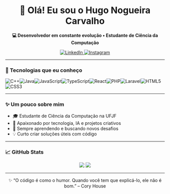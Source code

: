 <h1 align="center">👋 Olá! Eu sou o Hugo Nogueira Carvalho</h1>

<p align="center">
  <strong>💻 Desenvolvedor em constante evolução • Estudante de Ciência da Computação</strong>
</p>

<p align="center">
  <a href="https://www.linkedin.com/in/hugo-nogueira-carvalho-b50414249" target="_blank">
    <img alt="LinkedIn" src="https://img.shields.io/badge/LinkedIn-0077B5?style=for-the-badge&logo=linkedin&logoColor=white"/>
  </a>
  <a href="https://www.instagram.com/hugo_carvalho._/" target="_blank">
    <img alt="Instagram" src="https://img.shields.io/badge/Instagram-E4405F?style=for-the-badge&logo=instagram&logoColor=white"/>
  </a>
</p>

---

### 🚀 Tecnologias que eu conheço

<div style="display: flex; flex-wrap: wrap;">
  <img alt="C++" src="https://img.shields.io/badge/C++-00599C?style=for-the-badge&logo=c%2B%2B&logoColor=white"/>
  <img alt="Java" src="https://img.shields.io/badge/Java-ED8B00?style=for-the-badge&logo=java&logoColor=white"/>
  <img alt="JavaScript" src="https://img.shields.io/badge/JavaScript-F7DF1E?style=for-the-badge&logo=javascript&logoColor=black"/>
  <img alt="TypeScript" src="https://img.shields.io/badge/TypeScript-3178C6?style=for-the-badge&logo=typescript&logoColor=white"/>
  <img alt="React" src="https://img.shields.io/badge/React-20232A?style=for-the-badge&logo=react&logoColor=61DAFB"/>
  <img alt="PHP" src="https://img.shields.io/badge/PHP-777BB4?style=for-the-badge&logo=php&logoColor=white"/>
  <img alt="Laravel" src="https://img.shields.io/badge/Laravel-FF2D20?style=for-the-badge&logo=laravel&logoColor=white"/>
  <img alt="HTML5" src="https://img.shields.io/badge/HTML5-E34F26?style=for-the-badge&logo=html5&logoColor=white"/>
  <img alt="CSS3" src="https://img.shields.io/badge/CSS3-1572B6?style=for-the-badge&logo=css3&logoColor=white"/>
</div>

---

### ✨ Um pouco sobre mim

- 🎓 Estudante de Ciência da Computação na UFJF  
- 🤖 Apaixonado por tecnologia, IA e projetos criativos  
- 🌱 Sempre aprendendo e buscando novos desafios  
- 💡 Curto criar soluções úteis com código

---

### 📈 GitHub Stats

<p align="center">
  <img src="https://github-readme-stats.vercel.app/api?username=hugocarv07&show_icons=true&theme=github_dark&hide=prs"/>
  <img src="https://github-readme-stats.vercel.app/api/top-langs/?username=hugocarv07&layout=compact&theme=github_dark"/>
</p>

---

<div align="center">
  ✨ “O código é como o humor. Quando você tem que explicá-lo, ele não é bom.” – Cory House
</div>
